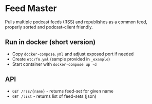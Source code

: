 # Feed Master

Pulls multiple podcast feeds (RSS) and republishes as a common feed, properly sorted and podcast-client friendly.

## Run in docker (short version)

- Copy `docker-compose.yml` and adjust exposed port if needed
- Create `etc/fm.yml` (sample provided in `_example`)
- Start container with `docker-compose up -d`

## API

- `GET /rss/{name}` - returns feed-set for given name
- `GET /list` - returns list of feed-sets (json)
